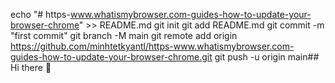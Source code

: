echo "# https-www.whatismybrowser.com-guides-how-to-update-your-browser-chrome" >> README.md
git init
git add README.md
git commit -m "first commit"
git branch -M main
git remote add origin https://github.com/minhtetkyantl/https-www.whatismybrowser.com-guides-how-to-update-your-browser-chrome.git
git push -u origin main## Hi there 👋

<!--
**minhtetkyantl/minhtetkyantl** is a ✨ _special_ ✨ repository because its `README.md` (this file) appears on your GitHub profile.

Here are some ideas to get you started:

- 🔭 I’m currently working on ...
- 🌱 I’m currently learning ...
- 👯 I’m looking to collaborate on ...
- 🤔 I’m looking for help with ...
- 💬 Ask me about ...
- 📫 How to reach me: ...
- 😄 Pronouns: ...
- ⚡ Fun fact: ...
-->
